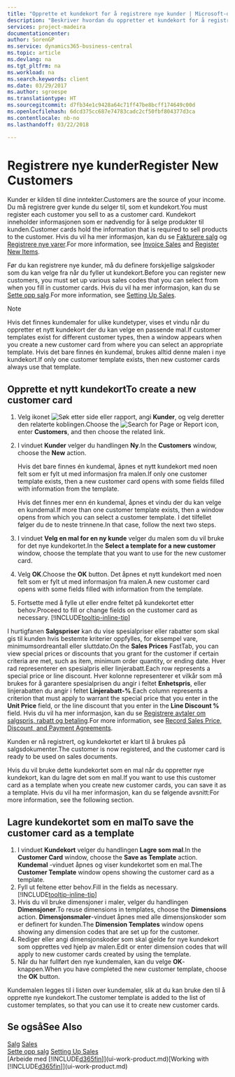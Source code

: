 ```yaml
---
title: "Opprette et kundekort for å registrere nye kunder | Microsoft-dokumentasjon"
description: "Beskriver hvordan du oppretter et kundekort for å registrere informasjon om hver nye kunde eller klient du selger til."
services: project-madeira
documentationcenter: 
author: SorenGP
ms.service: dynamics365-business-central
ms.topic: article
ms.devlang: na
ms.tgt_pltfrm: na
ms.workload: na
ms.search.keywords: client
ms.date: 03/29/2017
ms.author: sgroespe
ms.translationtype: HT
ms.sourcegitcommit: d7fb34e1c9428a64c71ff47be8bcff174649c00d
ms.openlocfilehash: 6dcd375cc687e74783cadc2cf50fbf804377d3ca
ms.contentlocale: nb-no
ms.lasthandoff: 03/22/2018

---
```

# <a name="register-new-customers"></a><span data-ttu-id="e7f78-103">Registrere nye kunder</span><span class="sxs-lookup"><span data-stu-id="e7f78-103">Register New Customers</span></span>
<span data-ttu-id="e7f78-104">Kunder er kilden til dine inntekter.</span><span class="sxs-lookup"><span data-stu-id="e7f78-104">Customers are the source of your income.</span></span> <span data-ttu-id="e7f78-105">Du må registrere gver kunde du selger til, som et kundekort.</span><span class="sxs-lookup"><span data-stu-id="e7f78-105">You must register each customer you sell to as a customer card.</span></span> <span data-ttu-id="e7f78-106">Kundekort inneholder informasjonen som er nødvendig for å selge produkter til kunden.</span><span class="sxs-lookup"><span data-stu-id="e7f78-106">Customer cards hold the information that is required to sell products to the customer.</span></span> <span data-ttu-id="e7f78-107">Hvis du vil ha mer informasjon, kan du se [Fakturere salg](sales-how-invoice-sales.md) og [Registrere nye varer](inventory-how-register-new-items.md).</span><span class="sxs-lookup"><span data-stu-id="e7f78-107">For more information, see [Invoice Sales](sales-how-invoice-sales.md) and [Register New Items](inventory-how-register-new-items.md).</span></span>  

<span data-ttu-id="e7f78-108">Før du kan registrere nye kunder, må du definere forskjellige salgskoder som du kan velge fra når du fyller ut kundekort.</span><span class="sxs-lookup"><span data-stu-id="e7f78-108">Before you can register new customers, you must set up various sales codes that you can select from when you fill in customer cards.</span></span> <span data-ttu-id="e7f78-109">Hvis du vil ha mer informasjon, kan du se [Sette opp salg](sales-setup-sales.md).</span><span class="sxs-lookup"><span data-stu-id="e7f78-109">For more information, see [Setting Up Sales](sales-setup-sales.md).</span></span>

> [!NOTE]  
>   <span data-ttu-id="e7f78-110">Hvis det finnes kundemaler for ulike kundetyper, vises et vindu når du oppretter et nytt kundekort der du kan velge en passende mal.</span><span class="sxs-lookup"><span data-stu-id="e7f78-110">If customer templates exist for different customer types, then a window appears when you create a new customer card from where you can select an appropriate template.</span></span> <span data-ttu-id="e7f78-111">Hvis det bare finnes én kundemal, brukes alltid denne malen i nye kundekort.</span><span class="sxs-lookup"><span data-stu-id="e7f78-111">If only one customer template exists, then new customer cards always use that template.</span></span>

## <a name="to-create-a-new-customer-card"></a><span data-ttu-id="e7f78-112">Opprette et nytt kundekort</span><span class="sxs-lookup"><span data-stu-id="e7f78-112">To create a new customer card</span></span>
1. <span data-ttu-id="e7f78-113">Velg ikonet ![Søk etter side eller rapport](media/ui-search/search_small.png "Søk etter side eller rapport"), angi **Kunder**, og velg deretter den relaterte koblingen.</span><span class="sxs-lookup"><span data-stu-id="e7f78-113">Choose the ![Search for Page or Report](media/ui-search/search_small.png "Search for Page or Report icon") icon, enter **Customers**, and then choose the related link.</span></span>  
2. <span data-ttu-id="e7f78-114">I vinduet **Kunder** velger du handlingen **Ny**.</span><span class="sxs-lookup"><span data-stu-id="e7f78-114">In the **Customers** window, choose the **New** action.</span></span>

    <span data-ttu-id="e7f78-115">Hvis det bare finnes én kundemal, åpnes et nytt kundekort med noen felt som er fylt ut med informasjon fra malen.</span><span class="sxs-lookup"><span data-stu-id="e7f78-115">If only one customer template exists, then a new customer card opens with some fields filled with information from the template.</span></span>

    <span data-ttu-id="e7f78-116">Hvis det finnes mer enn én kundemal, åpnes et vindu der du kan velge en kundemal.</span><span class="sxs-lookup"><span data-stu-id="e7f78-116">If more than one customer template exists, then a window opens from which you can select a customer template.</span></span> <span data-ttu-id="e7f78-117">I det tilfellet følger du de to neste trinnene.</span><span class="sxs-lookup"><span data-stu-id="e7f78-117">In that case, follow the next two steps.</span></span>
3. <span data-ttu-id="e7f78-118">I vinduet **Velg en mal for en ny kunde** velger du malen som du vil bruke for det nye kundekortet.</span><span class="sxs-lookup"><span data-stu-id="e7f78-118">In the **Select a template for a new customer** window, choose the template that you want to use for the new customer card.</span></span>
4. <span data-ttu-id="e7f78-119">Velg **OK**.</span><span class="sxs-lookup"><span data-stu-id="e7f78-119">Choose the **OK** button.</span></span> <span data-ttu-id="e7f78-120">Det åpnes et nytt kundekort med noen felt som er fylt ut med informasjon fra malen.</span><span class="sxs-lookup"><span data-stu-id="e7f78-120">A new customer card opens with some fields filled with information from the template.</span></span>  
5. <span data-ttu-id="e7f78-121">Fortsette med å fylle ut eller endre feltet på kundekortet etter behov.</span><span class="sxs-lookup"><span data-stu-id="e7f78-121">Proceed to fill or change fields on the customer card as necessary.</span></span> [!INCLUDE[tooltip-inline-tip](includes/tooltip-inline-tip_md.md)]

<span data-ttu-id="e7f78-122">I hurtigfanen **Salgspriser** kan du vise spesialpriser eller rabatter som skal gis til kunden hvis bestemte kriterier oppfylles, for eksempel vare, minimumsordreantall eller sluttdato.</span><span class="sxs-lookup"><span data-stu-id="e7f78-122">On the **Sales Prices** FastTab, you can view special prices or discounts that you grant for the customer if certain criteria are met, such as item, minimum order quantity, or ending date.</span></span> <span data-ttu-id="e7f78-123">Hver rad representerer en spesialpris eller linjerabatt.</span><span class="sxs-lookup"><span data-stu-id="e7f78-123">Each row represents a special price or line discount.</span></span> <span data-ttu-id="e7f78-124">Hver kolonne representerer et vilkår som må brukes for å garantere spesialprisen du angir i feltet **Enhetspris**, eller linjerabatten du angir i feltet **Linjerabatt-%**.</span><span class="sxs-lookup"><span data-stu-id="e7f78-124">Each column represents a criterion that must apply to warrant the special price that you enter in the **Unit Price** field, or the line discount that you enter in the **Line Discount %** field.</span></span> <span data-ttu-id="e7f78-125">Hvis du vil ha mer informasjon, kan du se [Registrere avtaler om salgspris, rabatt og betaling](sales-how-record-sales-price-discount-payment-agreements.md).</span><span class="sxs-lookup"><span data-stu-id="e7f78-125">For more information, see [Record Sales Price, Discount, and Payment Agreements](sales-how-record-sales-price-discount-payment-agreements.md).</span></span>

<span data-ttu-id="e7f78-126">Kunden er nå registrert, og kundekortet er klart til å brukes på salgsdokumenter.</span><span class="sxs-lookup"><span data-stu-id="e7f78-126">The customer is now registered, and the customer card is ready to be used on sales documents.</span></span>

<span data-ttu-id="e7f78-127">Hvis du vil bruke dette kundekortet som en mal når du oppretter nye kundekort, kan du lagre det som en mal.</span><span class="sxs-lookup"><span data-stu-id="e7f78-127">If you want to use this customer card as a template when you create new customer cards, you can save it as a template.</span></span> <span data-ttu-id="e7f78-128">Hvis du vil ha mer informasjon, kan du se følgende avsnitt:</span><span class="sxs-lookup"><span data-stu-id="e7f78-128">For more information, see the following section.</span></span>

## <a name="to-save-the-customer-card-as-a-template"></a><span data-ttu-id="e7f78-129">Lagre kundekortet som en mal</span><span class="sxs-lookup"><span data-stu-id="e7f78-129">To save the customer card as a template</span></span>
1. <span data-ttu-id="e7f78-130">I vinduet **Kundekort** velger du handlingen **Lagre som mal**.</span><span class="sxs-lookup"><span data-stu-id="e7f78-130">In the **Customer Card** window, choose the **Save as Template** action.</span></span> <span data-ttu-id="e7f78-131">**Kundemal**  -vinduet åpnes og viser kundekortet som en mal.</span><span class="sxs-lookup"><span data-stu-id="e7f78-131">The **Customer Template** window opens showing the customer card as a template.</span></span>
2. <span data-ttu-id="e7f78-132">Fyll ut feltene etter behov.</span><span class="sxs-lookup"><span data-stu-id="e7f78-132">Fill in the fields as necessary.</span></span> [!INCLUDE[tooltip-inline-tip](includes/tooltip-inline-tip_md.md)]
3. <span data-ttu-id="e7f78-133">Hvis du vil bruke dimensjoner i maler, velger du handlingen **Dimensjoner**.</span><span class="sxs-lookup"><span data-stu-id="e7f78-133">To reuse dimensions in templates, choose the **Dimensions** action.</span></span> <span data-ttu-id="e7f78-134">**Dimensjonsmaler**-vinduet åpnes med alle dimensjonskoder som er definert for kunden.</span><span class="sxs-lookup"><span data-stu-id="e7f78-134">The **Dimension Templates** window opens showing any dimension codes that are set up for the customer.</span></span>
4. <span data-ttu-id="e7f78-135">Rediger eller angi dimensjonskoder som skal gjelde for nye kundekort som opprettes ved hjelp av malen.</span><span class="sxs-lookup"><span data-stu-id="e7f78-135">Edit or enter dimension codes that will apply to new customer cards created by using the template.</span></span>  
5. <span data-ttu-id="e7f78-136">Når du har fullført den nye kundemalen, kan du velge **OK**-knappen.</span><span class="sxs-lookup"><span data-stu-id="e7f78-136">When you have completed the new customer template, choose the **OK** button.</span></span>

<span data-ttu-id="e7f78-137">Kundemalen legges til i listen over kundemaler, slik at du kan bruke den til å opprette nye kundekort.</span><span class="sxs-lookup"><span data-stu-id="e7f78-137">The customer template is added to the list of customer templates, so that you can use it to create new customer cards.</span></span>

## <a name="see-also"></a><span data-ttu-id="e7f78-138">Se også</span><span class="sxs-lookup"><span data-stu-id="e7f78-138">See Also</span></span>
<span data-ttu-id="e7f78-139">[Salg](sales-manage-sales.md)  </span><span class="sxs-lookup"><span data-stu-id="e7f78-139">[Sales](sales-manage-sales.md)  </span></span>  
<span data-ttu-id="e7f78-140">[Sette opp salg](sales-setup-sales.md)  </span><span class="sxs-lookup"><span data-stu-id="e7f78-140">[Setting Up Sales](sales-setup-sales.md)  </span></span>  
<span data-ttu-id="e7f78-141">[Arbeide med [!INCLUDE[d365fin](includes/d365fin_md.md)]](ui-work-product.md)</span><span class="sxs-lookup"><span data-stu-id="e7f78-141">[Working with [!INCLUDE[d365fin](includes/d365fin_md.md)]](ui-work-product.md)</span></span>

